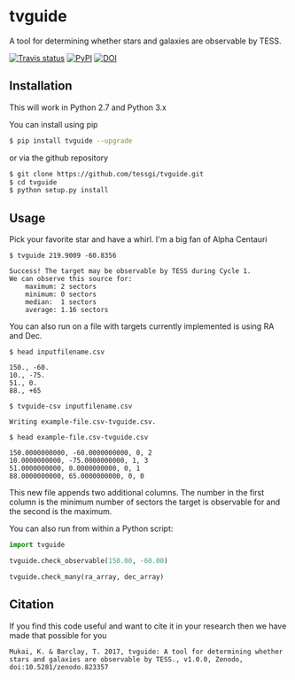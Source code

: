 # tvguide

A tool for determining whether stars and galaxies are observable by TESS.

[![Travis status](http://img.shields.io/travis/tessgi/tvguide/master.svg)](http://travis-ci.org/tessgi/tvguide)
[![PyPI](http://img.shields.io/pypi/v/tvguide.svg)](https://pypi.python.org/pypi/tvguide/)
[![DOI](https://zenodo.org/badge/94136696.svg)](https://zenodo.org/badge/latestdoi/94136696)


## Installation
This will work in Python 2.7 and Python 3.x

You can install using pip
``` bash
$ pip install tvguide --upgrade
```

or via the github repository
``` bash
$ git clone https://github.com/tessgi/tvguide.git
$ cd tvguide
$ python setup.py install
```

## Usage
Pick your favorite star and have a whirl. I'm a big fan of Alpha Centauri
```
$ tvguide 219.9009 -60.8356

Success! The target may be observable by TESS during Cycle 1.
We can observe this source for:
    maximum: 2 sectors
    minimum: 0 sectors
    median:  1 sectors
    average: 1.16 sectors
```

You can also run on a file with targets
currently implemented is using RA and Dec.
```
$ head inputfilename.csv

150., -60.
10., -75.
51., 0.
88., +65

$ tvguide-csv inputfilename.csv

Writing example-file.csv-tvguide.csv.

$ head example-file.csv-tvguide.csv

150.0000000000, -60.0000000000, 0, 2
10.0000000000, -75.0000000000, 1, 3
51.0000000000, 0.0000000000, 0, 1
88.0000000000, 65.0000000000, 0, 0
```
This new file appends two additional columns. The number in the first column is the minimum number of sectors the target is observable for and the second is the maximum.

You can also run from within a Python script:
```python
import tvguide

tvguide.check_observable(150.00, -60.00)

tvguide.check_many(ra_array, dec_array)
```

## Citation
If you find this code useful and want to cite it in your research then we have made that possible for you
```
Mukai, K. & Barclay, T. 2017, tvguide: A tool for determining whether stars and galaxies are observable by TESS., v1.0.0, Zenodo, doi:10.5281/zenodo.823357
